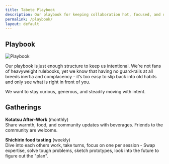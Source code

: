 ```yaml
---
title: Tabete Playbook
description: Our playbook for keeping collaboration hot, focused, and deliciously informal.
permalink: /playbook/
layout: default
---
```



## Playbook

<p class="brand-wrapper">
  <img src="{{ site.baseurl }}/assets/img/playbook.png" alt="Playbook" class="brand-mark">
</p>

Our playbook is just enough structure to keep us intentional. We’re not fans of heavyweight rulebooks, yet we know that having no guard‑rails at all breeds inertia and complacency - it’s too easy to slip back into old habits and only see what is right in front of you.

We want to stay curious, generous, and steadily moving with intent.

## Gatherings

**Kotatsu After‑Work** (monthly)<br>
Share warmth, food, and community updates with beverages. Friends to the community are welcome.

**Shichirin food tasting** (weekly)<br>
Dive into each others work, take turns, focus on one per session -
Swap expertise, solve tough problems, sketch prototypes, look into the future to figure out the "plan".
